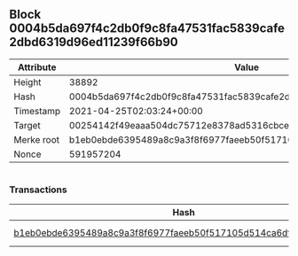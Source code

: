 ## Block 0004b5da697f4c2db0f9c8fa47531fac5839cafe2dbd6319d96ed11239f66b90

Attribute | Value
--- | ---
Height | 38892
Hash | 0004b5da697f4c2db0f9c8fa47531fac5839cafe2dbd6319d96ed11239f66b90
Timestamp | 2021-04-25T02:03:24+00:00
Target | 00254142f49eaaa504dc75712e8378ad5316cbcead634704b3734b6271167cc4
Merke root | b1eb0ebde6395489a8c9a3f8f6977faeeb50f517105d514ca6df22b7ef816f6b
Nonce | 591957204

```

```

### Transactions

Hash | Amount
--- | ---
[b1eb0ebde6395489a8c9a3f8f6977faeeb50f517105d514ca6df22b7ef816f6b](b1eb0ebde6395489a8c9a3f8f6977faeeb50f517105d514ca6df22b7ef816f6b.md) | 10.00000000 SKEPTI 
